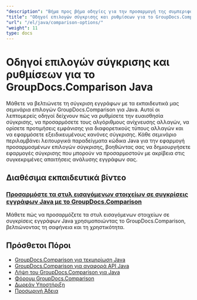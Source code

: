 ```yaml
---
"description": "Βήμα προς βήμα οδηγίες για την προσαρμογή της συμπεριφοράς σύγκρισης, της ευαισθησίας και των επιλογών εμφάνισης με το GroupDocs.Comparison για Java."
"title": "Οδηγοί επιλογών σύγκρισης και ρυθμίσεων για το GroupDocs.Comparison Java"
"url": "/el/java/comparison-options/"
"weight": 11
type: docs
---
```

# Οδηγοί επιλογών σύγκρισης και ρυθμίσεων για το GroupDocs.Comparison Java

Μάθετε να βελτιώνετε τη σύγκριση εγγράφων με τα εκπαιδευτικά μας σεμινάρια επιλογών GroupDocs.Comparison για Java. Αυτοί οι λεπτομερείς οδηγοί δείχνουν πώς να ρυθμίσετε την ευαισθησία σύγκρισης, να προσαρμόσετε τους αλγόριθμους ανίχνευσης αλλαγών, να ορίσετε προτιμήσεις εμφάνισης για διαφορετικούς τύπους αλλαγών και να εφαρμόσετε εξειδικευμένους κανόνες σύγκρισης. Κάθε σεμινάριο περιλαμβάνει λειτουργικά παραδείγματα κώδικα Java για την εφαρμογή προσαρμοσμένων επιλογών σύγκρισης, βοηθώντας σας να δημιουργήσετε εφαρμογές σύγκρισης που μπορούν να προσαρμοστούν με ακρίβεια στις συγκεκριμένες απαιτήσεις ανάλυσης εγγράφων σας.

## Διαθέσιμα εκπαιδευτικά βίντεο

### [Προσαρμόστε τα στυλ εισαγόμενων στοιχείων σε συγκρίσεις εγγράφων Java με το GroupDocs.Comparison](./groupdocs-comparison-java-custom-inserted-item-styles/)
Μάθετε πώς να προσαρμόζετε τα στυλ εισαγόμενων στοιχείων σε συγκρίσεις εγγράφων Java χρησιμοποιώντας το GroupDocs.Comparison, βελτιώνοντας τη σαφήνεια και τη χρηστικότητα.

## Πρόσθετοι Πόροι

- [GroupDocs.Comparison για τεκμηρίωση Java](https://docs.groupdocs.com/comparison/java/)
- [GroupDocs.Comparison για αναφορά API Java](https://reference.groupdocs.com/comparison/java/)
- [Λήψη του GroupDocs.Comparison για Java](https://releases.groupdocs.com/comparison/java/)
- [Φόρουμ GroupDocs.Comparison](https://forum.groupdocs.com/c/comparison)
- [Δωρεάν Υποστήριξη](https://forum.groupdocs.com/)
- [Προσωρινή Άδεια](https://purchase.groupdocs.com/temporary-license/)